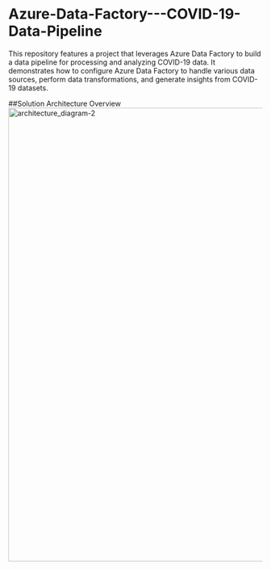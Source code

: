 # Azure-Data-Factory---COVID-19-Data-Pipeline
This repository features a project that leverages Azure Data Factory to build a data pipeline for processing and analyzing COVID-19 data. It demonstrates how to configure Azure Data Factory to handle various data sources, perform data transformations, and generate insights from COVID-19 datasets.

##Solution Architecture Overview
<img width="899" alt="architecture_diagram-2" src="https://github.com/user-attachments/assets/c9096c9d-b317-477c-b3f7-fa9fe83dcd0b">



